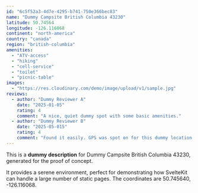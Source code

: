 ```yaml
---
id: "6c5f52a3-4d7e-4295-b741-750e366bec83"
name: "Dummy Campsite British Columbia 43230"
latitude: 50.74564
longitude: -126.116068
continent: "north-america"
country: "canada"
region: "british-columbia"
amenities:
  - "ATV-access"
  - "hiking"
  - "cell-service"
  - "toilet"
  - "picnic-table"
images:
  - "https://res.cloudinary.com/demo/image/upload/v1/sample.jpg"
reviews:
  - author: "Dummy Reviewer A"
    date: "2025-01-05"
    rating: 4
    comment: "A nice, quiet dummy spot with some basic amenities."
  - author: "Dummy Reviewer B"
    date: "2025-05-015"
    rating: 4
    comment: "Found it easily. GPS was spot on for this dummy location."
---
```


This is a **dummy description** for Dummy Campsite British Columbia 43230, generated for the proof of concept.

It provides a serene environment, perfect for demonstrating how SvelteKit can handle a large number of static pages. The coordinates are 50.745640, -126.116068.
